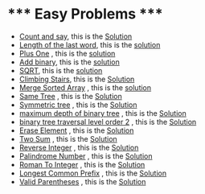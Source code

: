   # *** Easy Problems ***
  
  - [Count and say](https://leetcode.com/problems/count-and-say), this is the [Solution](https://leetcode.com/problems/count-and-say/submissions/)
  - [Length of the last word](https://leetcode.com/problems/length-of-last-word/), this is the [solution](https://github.com/MasmoudiOmar/leet-code-solutions/blob/master/easy/Length%20of%20the%20last%20word%20-%20easy.cpp)
  - [Plus One](https://leetcode.com/problems/plus-one) , this is the [solution](https://github.com/MasmoudiOmar/leet-code-solutions/blob/master/easy/Plus%20one%20-easy.cpp)
  - [Add binary](https://leetcode.com/problems/add-binary), this is the [solution](https://github.com/MasmoudiOmar/leet-code-solutions/blob/master/easy/add%20binary%20-easy.cpp)
  - [SQRT](https://leetcode.com/problems/sqrtx), this is the [solution](https://github.com/MasmoudiOmar/leet-code-solutions/blob/easy/6ef45e1584d0f029200cd5ee1da3b5e6e56374a5/sqrt%20-easy.cpp)
  - [Climbing Stairs](https://leetcode.com/problems/climbing-stairs), this is the [Solution](https://github.com/MasmoudiOmar/leet-code-solutions/blob/master/easy/Climbing%20Stairs)
  - [Merge Sorted Array](https://leetcode.com/problems/merge-sorted-array) , this is the [solution](https://github.com/MasmoudiOmar/leet-code-solutions/blob/master/easy/Merge%20arrays.cc)
  - [Same Tree](https://leetcode.com/problems/same-tree/) , this is the [Solution](https://github.com/MasmoudiOmar/leet-code-solutions/blob/master/easy/Same%20Tree.cc)
  - [Symmetric tree](https://leetcode.com/problems/same-tree/) , this is the [Solution](https://github.com/MasmoudiOmar/leet-code-solutions/blob/master/easy/Symmetric%20Tree.cc)
  - [maximum depth of binary tree](https://leetcode.com/problems/maximum-depth-of-binary-tree) , this is the [Solution](https://github.com/MasmoudiOmar/leet-code-solutions/blob/master/easy/maximum-depth-of-binary-tree.cc)
  - [binary tree traversal level order 2](https://leetcode.com/problems/binary-tree-level-order-traversal-ii) , this is the [Solution](https://github.com/MasmoudiOmar/leet-code-solutions/blob/master/easy/binary%20tree%20traversal%20level%20order.cc)
  - [Erase Element](https://leetcode.com/problems/remove-element) , this is the [Solution](https://github.com/MasmoudiOmar/leet-code-solutions/blob/master/easy/Erase%20Element.cpp)
  - [Two Sum](https://leetcode.com/problems/two-sum) , this is the [Solution](https://github.com/MasmoudiOmar/leet-code-solutions/blob/master/easy/two%20sum.cpp)
  - [Reverse Integer](https://leetcode.com/problems/reverse-integer) , this is the [Solution](https://github.com/MasmoudiOmar/leet-code-solutions/blob/master/easy/Reverse-Integer-easy.cpp)
  - [Palindrome Number](https://leetcode.com/problems/palindrome-number) , this is the [Solution](https://github.com/MasmoudiOmar/leet-code-solutions/blob/master/easy/ispalindrome.cpp)
  - [Roman To Integer](https://leetcode.com/problems/roman-to-integer) , this is the [Solution](https://github.com/MasmoudiOmar/leet-code-solutions/blob/master/easy/Roman-to-integer-easy.cpp)
  - [Longest Common Prefix](https://leetcode.com/problems/longest-common-prefix) , this is the [Solution](https://github.com/MasmoudiOmar/leet-code-solutions/blob/master/easy/LongestCommonPrefix-easy.cpp)
  - [Valid Parentheses](https://leetcode.com/problems/valid-parentheses) , this is the [Solution](https://github.com/MasmoudiOmar/leet-code-solutions/blob/master/easy/ValidParentheses-easy.cpp)
